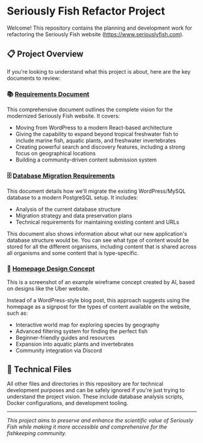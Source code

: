 # Seriously Fish Refactor Project

Welcome! This repository contains the planning and development work for refactoring the Seriously Fish website (https://www.seriouslyfish.com).

## 📋 Project Overview

If you're looking to understand what this project is about, here are the key documents to review:

### 📚 [Requirements Document](docs/REQUIREMENTS.md)
This comprehensive document outlines the complete vision for the modernized Seriously Fish website. It covers:
- Moving from WordPress to a modern React-based architecture
- Giving the capability to expand beyond tropical freshwater fish to include marine fish, aquatic plants, and freshwater invertebrates
- Creating powerful search and discovery features, including a strong focus on geographical locations
- Building a community-driven content submission system

### 🗄️ [Database Migration Requirements](docs/DATABASE_MIGRATION_REQUIREMENTS.md)
This document details how we'll migrate the existing WordPress/MySQL database to a modern PostgreSQL setup. It includes:
- Analysis of the current database structure
- Migration strategy and data preservation plans
- Technical requirements for maintaining existing content and URLs

This document also shows information about what our new application's database structure would be. You can see what type of content would be stored for all the different organisms, including content that is shared across all organisms and some content that is type-specific.

### 🎨 [Homepage Design Concept](wireframes/homepage-wireframe.png)
This is a screenshot of an example wireframe concept created by AI, based on designs like the Uber website.

Instead of a WordPress-style blog post, this approach suggests using the homepage as a signpost for the types of content available on the website, such as:
- Interactive world map for exploring species by geography
- Advanced filtering system for finding the perfect fish
- Beginner-friendly guides and resources
- Expansion into aquatic plants and invertebrates
- Community integration via Discord

## 🔧 Technical Files
All other files and directories in this repository are for technical development purposes and can be safely ignored if you're just trying to understand the project vision. These include database analysis scripts, Docker configurations, and development tooling.

---

*This project aims to preserve and enhance the scientific value of Seriously Fish while making it more accessible and comprehensive for the fishkeeping community.*
